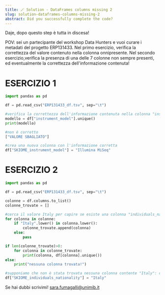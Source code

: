 ```yaml
---
title: 🪄 Solution - DataFrames columns missing 2
slug: solution-dataframes-columns-missing-2
abstract: Did you successfully complete the code?
---
```


Daje, dopo questo step è tutta in discesa!

POV: sei un partecipante del workshop Data Hunters e vuoi curare i metadati del progetto ERP131433. Nel primo esercizio, verifica la correttezza del valore contenuto nella colonna onnipresente. Nel secondo esercizio,verifica la presenza di una delle 7 colonne non sempre presenti, ed eventualmente la correttezza dell'informazione contenuta!


# ESERCIZIO 1

```python
import pandas as pd

df = pd.read_csv("ERP131433_df.tsv", sep="\t")

#verifica la correttezza dell'informazione contenuta nella colonna "instrument_model"
modello = df["instrument_model"].unique()
print(modello)

#non è corretto
["VALORE SBAGLIATO"]

#crea una nuova colonna con l'informazione corretta
df["SKIOME_instrument_model"] = "Illumina MiSeq"
```

# ESERCIZIO 2

```python
import pandas as pd

df = pd.read_csv("ERP131433_df.tsv", sep="\t")

colonne = df.columns.to_list()
colonne_trovate = []

#cerca il valore Italy per capire se esiste una colonna "individuals_nationality"
for colonna in colonne:
    if "Italy".lower() in colonna.lower():
        colonne_trovate.append(colonna)
    else:
        pass

if len(colonne_trovate)>0:
    for colonna in colonne_trovate:
        print(colonna, df[colonna].unique())
else:
    print("nessuna colonna trovata!")

#supponiamo che non è stata trovata nessuna colonna contente "Italy": crea la colonna "SKIOME_individuals_nationality"
df["SKIOME_individuals_nationality"] = "Italy"
```

Se hai dubbi scrivimi! [sara.fumagalli@unimib.it](mailto:sara.fumagalli@unimib.it)